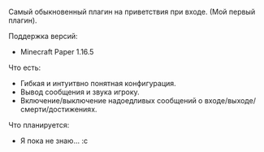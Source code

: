 Самый обыкновенный плагин на приветствия при входе. (Мой первый плагин).

Поддержка версий:
- Minecraft Paper 1.16.5

Что есть:
- Гибкая и интуитвно понятная конфигурация.
- Вывод сообщения и звука игроку.
- Включение/выключение надоедливых сообщений о входе/выходе/смерти/достижениях.

Что планируется:
- Я пока не знаю... :c
